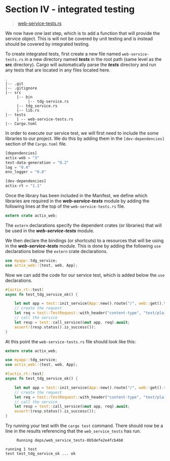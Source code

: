 # Section IV - integrated testing

> [web-service-tests.rs](https://github.com/dsietz/tdg-workshop/blob/master/rust-tdg/tests/web-service-tests.rs)

We now have one last step, which is to add a function that will provide the service object. This is will not be covered by unit testing and is instead should be covered by integrated testing.

To create integrated tests, first create a new file named `web-service-tests.rs` in a new directory named _**tests**_ in the root path \(same level as the **src** directory\). Cargo will automatically parse the _**tests**_ directory and run any tests that are located in any files located here.

```text
.
|-- .git
|-- .gitignore
|-- src
     |-- bin
          |-- tdg-service.rs
     |-- tdg_service.rs
     |-- lib.rs
|-- tests
     | -- web-service-tests.rs
|-- Cargo.toml
```

In order to execute our service test, we will first need to include the some libraries to our project. We do this by adding them in the `[dev-dependencies]` section of the `Cargo.toml` file.

```rust
[dependencies]
actix-web = "3"
test-data-generation = "0.2"
log = "0.4"
env_logger = "0.8"

[dev-dependencies]
actix-rt = "1.1"
```

Once the library has been included in the Manifest, we define which libraries are required in the _**web-service-tests**_ module by adding the following lines at the top of the `web-service-tests.rs` file.

```rust
extern crate actix_web;
```

The `extern` declarations specify the dependent crates \(or libraries\) that will be used in the _**web-service-tests**_ module.

We then declare the bindings \(or shortcuts\) to a resources that will be using in the _**web-service-tests**_ module. This is done by adding the following `use` declarations below the `extern` crate declarations.

```rust
use myapp::tdg_service;
use actix_web::{test, web, App};
```

Now we can add the code for our service test, which is added below the `use` declarations.

```rust
#[actix_rt::test]
async fn test_tdg_service_ok() {

    let mut app = test::init_service(App::new().route("/", web::get().to(tdg_service::index))).await;
    // create the request
    let req = test::TestRequest::with_header("content-type", "text/plain").to_request();
    // call the service
    let resp = test::call_service(&mut app, req).await;
    assert!(resp.status().is_success());
}
```

At this point the `web-service-tests.rs` file should look like this:

```rust
extern crate actix_web;

use myapp::tdg_service;
use actix_web::{test, web, App};

#[actix_rt::test]
async fn test_tdg_service_ok() {

    let mut app = test::init_service(App::new().route("/", web::get().to(tdg_service::index))).await;
    // create the request
    let req = test::TestRequest::with_header("content-type", "text/plain").to_request();
    // call the service
    let resp = test::call_service(&mut app, req).await;
    assert!(resp.status().is_success());
}
```

Try running your test with the `cargo test` command. There should now be a line in the results referencing that the `web_service_tests` has run.

```text
     Running deps/web_service_tests-8b5defe2e4fcb4b8

running 1 test
test test_tdg_service_ok ... ok
```

